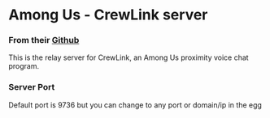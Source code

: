 # Among Us - CrewLink server
### From their [Github](https://github.com/ottomated/CrewLink)

This is the relay server for CrewLink, an Among Us proximity voice chat program.

### Server Port
Default port is 9736 but you can change to any port or domain/ip in the egg